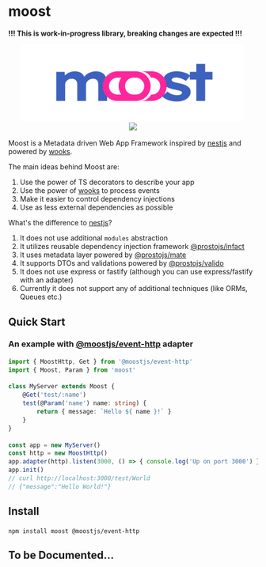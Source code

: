 # moost

**!!! This is work-in-progress library, breaking changes are expected !!!**

<p align="center">
<img src="../../moost-logo.png" width="450px"><br>
<a  href="https://github.com/moostjs/moostjs/blob/main/LICENSE">
    <img src="https://img.shields.io/badge/License-MIT-green?style=for-the-badge" />
</a>
</p>

Moost is a Metadata driven Web App Framework inspired by [nestjs](https://nestjs.com/) and powered by [wooks](https://github.com/wooksjs/wooks).

The main ideas behind Moost are:
1. Use the power of TS decorators to describe your app
2. Use the power of [wooks](https://github.com/wooksjs/wooks) to process events
3. Make it easier to control dependency injections
4. Use as less external dependencies as possible

What's the difference to [nestjs](https://nestjs.com/)?
1. It does not use additional `modules` abstraction
2. It utilizes reusable dependency injection framework [@prostojs/infact](https://github.com/prostojs/infact)
3. It uses metadata layer powered by [@prostojs/mate](https://github.com/prostojs/mate)
4. It supports DTOs and validations powered by [@prostojs/valido](https://github.com/prostojs/valido)
5. It does not use express or fastify (although you can use express/fastify with an adapter)
6. Currently it does not support any of additional techniques (like ORMs, Queues etc.)

## Quick Start

### An example with [@moostjs/event-http](https://github.com/moostjs/moostjs/tree/main/packages/event-http) adapter

```ts
import { MoostHttp, Get } from '@moostjs/event-http'
import { Moost, Param } from 'moost'

class MyServer extends Moost {
    @Get('test/:name')
    test(@Param('name') name: string) {
        return { message: `Hello ${ name }!` }
    }
}

const app = new MyServer()
const http = new MoostHttp()
app.adapter(http).listen(3000, () => { console.log('Up on port 3000') })
app.init()
// curl http://localhost:3000/test/World
// {"message":"Hello World!"}
```

## Install

`npm install moost @moostjs/event-http`

## To be Documented...
